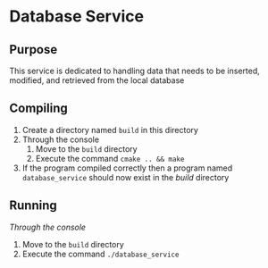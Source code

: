 # Database Service

## Purpose

This service is dedicated to handling data that needs to be inserted, modified, and retrieved from the local database

## Compiling

1. Create a directory named `build` in this directory
2. Through the console
    1. Move to the `build` directory
    2. Execute the command `cmake .. && make`
3. If the program compiled correctly then a program named `database_service` should now exist in the *build* directory

## Running

*Through the console*
1. Move to the `build` directory
2. Execute the command `./database_service`

